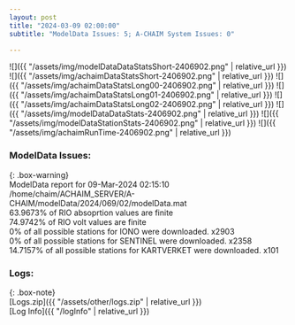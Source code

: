 ```yaml
---
layout: post
title: "2024-03-09 02:00:00"
subtitle: "ModelData Issues: 5; A-CHAIM System Issues: 0"

---
```


![]({{ "/assets/img/modelDataDataStatsShort-2406902.png" | relative_url }})
![]({{ "/assets/img/achaimDataStatsShort-2406902.png" | relative_url }})
![]({{ "/assets/img/achaimDataStatsLong00-2406902.png" | relative_url }})
![]({{ "/assets/img/achaimDataStatsLong01-2406902.png" | relative_url }})
![]({{ "/assets/img/achaimDataStatsLong02-2406902.png" | relative_url }})
![]({{ "/assets/img/modelDataDataStats-2406902.png" | relative_url }})
![]({{ "/assets/img/modelDataStationStats-2406902.png" | relative_url }})
![]({{ "/assets/img/achaimRunTime-2406902.png" | relative_url }})


### ModelData Issues:  
  
{: .box-warning}  
 ModelData report for 09-Mar-2024 02:15:10   
 /home/chaim/ACHAIM_SERVER/A-CHAIM/modelData/2024/069/02/modelData.mat   
 63.9673% of RIO absoprtion values are finite   
 74.9742% of RIO volt values are finite   
 0% of all possible stations for IONO were downloaded. x2903   
 0% of all possible stations for SENTINEL were downloaded. x2358   
 14.7157% of all possible stations for KARTVERKET were downloaded. x101   
  


### Logs:  
  
{: .box-note}  
[Logs.zip]({{ "/assets/other/logs.zip" | relative_url }})  
[Log Info]({{ "/logInfo" | relative_url }})  
